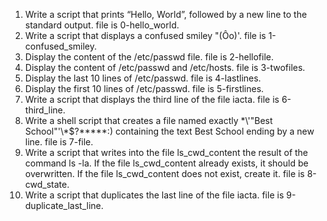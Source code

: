  1. Write a script that prints “Hello, World”, followed by a new line to the standard output. file is 0-hello_world.
 2. Write a script that displays a confused smiley "(Ôo)'. file is 1-confused_smiley.
 3. Display the content of the /etc/passwd file. file is 2-hellofile.
 4. Display the content of /etc/passwd and /etc/hosts. file is 3-twofiles.
 5. Display the last 10 lines of /etc/passwd. file is 4-lastlines.
 6. Display the first 10 lines of /etc/passwd. file is 5-firstlines.
 7. Write a script that displays the third line of the file iacta. file is 6-third_line.
 8. Write a shell script that creates a file named exactly \*\\'"Best School"\'\\*$\?\*\*\*\*\*:) containing the text Best School ending by a new line. file is 7-file.
 9. Write a script that writes into the file ls_cwd_content the result of the command ls -la. If the file ls_cwd_content already exists, it should be overwritten. If the file ls_cwd_content does not exist, create it. file is 8-cwd_state.
 10. Write a script that duplicates the last line of the file iacta. file is 9-duplicate_last_line.
